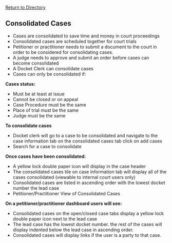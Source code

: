 [Return to Directory](./README.md)

## Consolidated Cases

* Cases are consolidated to save time and money in court proceedings
* Consolidated cases are scheduled together for court trials
* Petitioner or practitioner needs to submit a document to the court in order to be considered for consolidating cases.
* A judge needs to approve and submit an order before cases can become consolidated
* A Docket Clerk can consolidate cases
* Cases can only be consolidated if:

**Cases status:**
* Must be at least at issue
* Cannot be closed or on appeal
* Case Procedure must be the same
* Place of trial must be the same
* Judge must be the same

**To consolidate cases**
* Docket clerk will go to a case to be consolidated and navigate to the case information tab
on the consolidated cases tab click on add cases
* Search for a case to consolidate

**Once cases have been consolidated:**
* A yellow lock double paper icon will display in the case header
* The consolidated cases tile on case information tab will display all of the cases consolidated (viewable to internal court users only)
* Consolidated cases are listed in ascending order with the lowest docket number the lead case
* Petitioner/Practitioner View of Consolidated Cases

**On a petitioner/practitioner dashboard users will see:**
* Consolidated cases on the open/closed case tabs display a yellow lock double paper icon next to the lead case
* The lead case has the lowest docket number. the rest of the cases will display indented below the lead case in ascending order.
* Consolidated cases will display links if the user is a party to that case.
